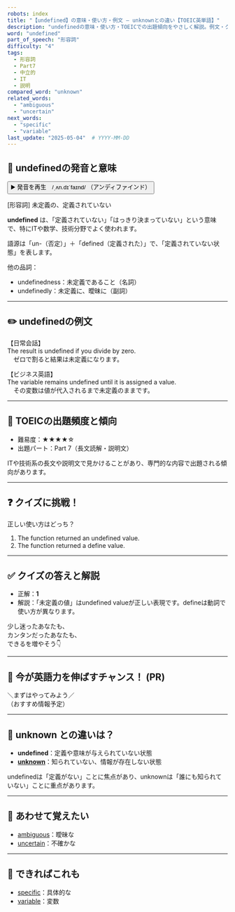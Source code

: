 ```yaml
---
robots: index
title: "【undefined】の意味・使い方・例文 ― unknownとの違い【TOEIC英単語】"
description: "undefinedの意味・使い方・TOEICでの出題傾向をやさしく解説。例文・クイズ付きでunknownとの違いもわかりやすく学べます。"
word: "undefined"
part_of_speech: "形容詞"
difficulty: "4"
tags:
  - 形容詞
  - Part7
  - 中立的
  - IT
  - 説明
compared_word: "unknown"
related_words:
  - "ambiguous"
  - "uncertain"
next_words:
  - "specific"
  - "variable"
last_update: "2025-05-04"  # YYYY-MM-DD
---
```


## 🔰 undefinedの発音と意味

<button class="play-audio" onclick="playTTS('undefined')">
  <span class="play-audio-main">
    ▶️ 発音を再生　/ˌʌn.dɪˈfaɪnd/
  </span>
  <span class="play-audio-sub">
    （アンディファインド）
  </span>
</button>

[形容詞] 未定義の、定義されていない

**undefined** は、「定義されていない」「はっきり決まっていない」という意味で、特にITや数学、技術分野でよく使われます。

語源は「un-（否定）」＋「defined（定義された）」で、「定義されていない状態」を表します。

他の品詞：  
- undefinedness：未定義であること（名詞）
- undefinedly：未定義に、曖昧に（副詞）

---

## ✏️ undefinedの例文

【日常会話】  
The result is undefined if you divide by zero.  
　ゼロで割ると結果は未定義になります。

【ビジネス英語】  
The variable remains undefined until it is assigned a value.  
　その変数は値が代入されるまで未定義のままです。

---

## 🎯 TOEICの出題頻度と傾向

- 難易度：★★★★☆
- 出題パート：Part 7（長文読解・説明文）

ITや技術系の長文や説明文で見かけることがあり、専門的な内容で出題される傾向があります。

---

## ❓ クイズに挑戦！

正しい使い方はどっち？

1. The function returned an undefined value.  
2. The function returned a define value.

---

## ✅ クイズの答えと解説

- 正解：**1**
- 解説：「未定義の値」はundefined valueが正しい表現です。defineは動詞で使い方が異なります。

少し迷ったあなたも、  
カンタンだったあなたも、  
できるを増やそう👇️

---

## 🚀 今が英語力を伸ばすチャンス！ (PR)

<div class="info-center">
＼まずはやってみよう／<br>  
（おすすめ情報予定）
</div>

---

## 🤔  unknown との違いは？

- **undefined**：定義や意味が与えられていない状態
- **[unknown](/word/unknown/)**：知られていない、情報が存在しない状態

undefinedは「定義がない」ことに焦点があり、unknownは「誰にも知られていない」ことに重点があります。

---

## 🧩 あわせて覚えたい

- [ambiguous](/word/ambiguous/)：曖昧な
- [uncertain](/word/uncertain/)：不確かな

---

## 📖 できればこれも

- [specific](/word/specific/)：具体的な
- [variable](/word/variable/)：変数

<!-- cvid: aid24_bid08 -->
